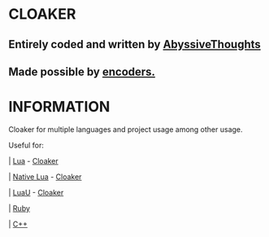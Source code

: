 # CLOAKER #

Entirely coded and written by [AbyssiveThoughts](discord.gg)
-
Made possible by [encoders.](discord.gg)
-

# INFORMATION #

Cloaker for multiple languages and project usage among other usage.

Useful for:

| [Lua](https://luau-lang.org) - [Cloaker](https://github.com/HeartOfIrons/cloak/blob/main/clker.lua)

| [Native Lua](https://luau-lang.org) - [Cloaker](https://github.com/HeartOfIrons/cloak/blob/main/clker.lua)

| [LuaU](https://create.roblox.com) - [Cloaker](https://github.com/HeartOfIrons/cloak/blob/main/clker.lua)

| [Ruby](https://www.ruby-lang.org/en/)

| [C++](https://cplusplus.com)

